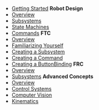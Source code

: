 - [Getting Started](/)
**Robot Design**
- [Overview](/robot-design/)
- [Subsystems](/robot-design/subsystems)
- [State Machines](/robot-design/state-machines)
- [Commands](/robot-design/commands)
**FTC**
- [Overview](/ftc/)
- [Familiarizing Yourself](/ftc/familiarizing)
- [Creating a Subsystem](/ftc/create-subsystem)
- [Creating a Command](/ftc/create-command)
- [Creating a ButtonBinding](/ftc/create-binding)
**FRC**
- [Overview](/frc/)
- [Subsystems](/frc/subsystems)
**Advanced Concepts**
- [Overview](/advanced-concepts/)
- [Control Systems](/advanced-concepts/control-systems)
- [Computer Vision](/advanced-concepts/computer-vision)
- [Kinematics]()